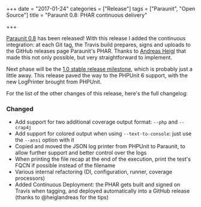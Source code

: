 +++
date = "2017-01-24"
categories = ["Release"]
tags = ["Paraunit", "Open Source"]
title = "Paraunit 0.8: PHAR continuous delivery"

+++

[Paraunit 0.8](https://github.com/facile-it/paraunit/releases/tag/0.8) has been released! 
With this release I added the continuous integration: at each Git tag, the Travis build prepares, signs and uploads to the GitHub releases page Paraunit's PHAR. Thanks to [Andreas Heigl](https://andreas.heigl.org/2017/01/19/encrypt-a-build-result-automaticaly/) that made this not only possible, but very straightforward to implement.
 <!--more-->

 Next phase will be the [1.0 stable release milestone](https://github.com/facile-it/paraunit/milestone/4), which is probably just a little away. This release paved the way to the PHPUnit 6 support, with the new LogPrinter brought from PHPUnit.

For the list of the other changes of this release, here's the full changelog:

### Changed

* Add support for two additional coverage output format: `--php` and `--crap4j`
* Add support for colored output when using `--text-to-console`: just use the `--ansi` option with it
* Copied and moved the JSON log printer from PHPUnit to Paraunit, to allow further support and better control over the logs
* When printing the file recap at the end of the execution, print the test's FQCN if possible instead of the filename
* Various internal refactoring (DI, configuration, runner, coverage processors)
* Added Continuous Deployment: the PHAR gets built and signed on Travis when tagging, and deployed automatically into a GitHub release (thanks to @heiglandreas for the tips)
